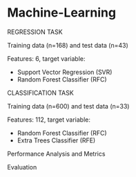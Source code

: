 # Machine-Learning

REGRESSION TASK 

Training data (n=168) and test data (n=43) 

Features: 6, target variable:
- Support Vector Regression (SVR)
- Random Forest Classifier (RFC)

CLASSIFICATION TASK 

Training data (n=600) and test data (n=33) 

Features: 112, target variable:
- Random Forest Classifier (RFC)
- Extra Trees Classifier (RFE)

Performance Analysis and Metrics

Evaluation
